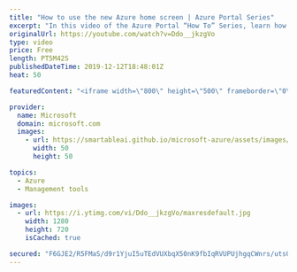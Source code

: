 ```yaml
---
title: "How to use the new Azure home screen | Azure Portal Series"
excerpt: "In this video of the Azure Portal “How To” Series, learn how to use the new Azure home screen in the Azure Portal.    Try out these features in the Azure portal: https://portal.azure.com  Keep connected on Twitter: https://twitter.com/AzurePortal  And make sure to keep an eye on our Azure Portal \"How"
originalUrl: https://youtube.com/watch?v=Ddo__jkzgVo
type: video
price: Free
length: PT5M42S
publishedDateTime: 2019-12-12T18:48:01Z
heat: 50

featuredContent: "<iframe width=\"800\" height=\"500\" frameborder=\"0\" src=\"https://www.youtube.com/embed/Ddo__jkzgVo\" allow=\"accelerometer; autoplay; encrypted-media; gyroscope; picture-in-picture\" allowfullscreen></iframe>"

provider:
  name: Microsoft
  domain: microsoft.com
  images:
    - url: https://smartableai.github.io/microsoft-azure/assets/images/organizations/microsoft.com-50x50.jpg
      width: 50
      height: 50

topics:
  - Azure
  - Management tools

images:
  - url: https://i.ytimg.com/vi/Ddo__jkzgVo/maxresdefault.jpg
    width: 1280
    height: 720
    isCached: true

secured: "F6GJE2/R5FMaS/d9r1YjuI5uTEdVUXbqX50nK9fbIqRVUPUjhgqCWnrs/utsO6dL/+yiu+eU4e3HhVg480kUhtwqTZ3tJb6g/iRN90JWaXKEg3iwb0dgv6M/1hMW9NTybkCvlNSomiZt5hVmE7pIJKyjo+hg8zciG0dR86atCHcbLbsHnx4PQuoNu4XJ30xpGhJm08vGMxQp6cgHzfvZhWe4c38TCr+tJqxspKAovteoTJ1BF3NRDaKUFHC4aLg43kSZqPplnBVkAJeZp05nnn8UIhRDrPDo5y8kP/xeDanNG/LYrcfgRSkxKFZf5Bqni1oS3ZX1vnN4boMopnotFp/w/Ygx9yepZLT/kqVKLgEDFoGXUbsEUU/1Gtr7HZ9im0WEMk5VELkII1xP+9ceKOFDV02rDg/iISv2iJXxbPg=;Sxq9yshIZb2NZg6L+uttVQ=="
---
```


